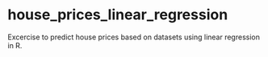 # house_prices_linear_regression
Excercise to predict house prices based on datasets using linear regression in R.
